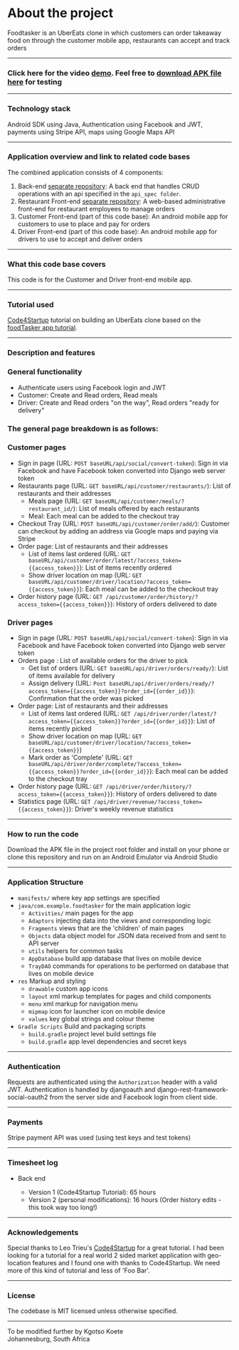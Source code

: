 # About the project

Foodtasker is an UberEats clone in which customers can order takeaway food on through the customer mobile app, restaurants can accept and track orders

---

### Click here for the video [demo](http://80hr-prototype.com/). Feel free to [download APK file here](https://github.com/Kgotso-Koete/foodTasker-customer-driver-mobile-app/blob/master/app-debug.apk) for testing

---

### Technology stack

Android SDK using Java, Authentication using Facebook and JWT, payments using Stripe API, maps using Google Maps API

---

### Application overview and link to related code bases

The combined application consists of 4 components:

1. Back-end [separate repository](https://github.com/Kgotso-Koete/foodTasker-Restaurant-web-app): A back end that handles CRUD operations with an api specified in the `api_spec folder`.
2. Restaurant Front-end [separate repository](https://github.com/Kgotso-Koete/foodTasker-Restaurant-web-app): A web-based administrative front-end for restaurant employees to manage orders
3. Customer Front-end (part of this code base): An android mobile app for customers to use to place and pay for orders
4. Driver Front-end (part of this code base): An android mobile app for drivers to use to accept and deliver orders

---

### What this code base covers

This code is for the Customer and Driver front-end mobile app.

---

### Tutorial used

[Code4Startup](https://code4startup.com/) tutorial on building an UberEats clone based on the [foodTasker app tutorial](https://coderealprojects.com/projects/create-ubereats-mobile-side-with-android).

---

### Description and features

### General functionality

- Authenticate users using Facebook login and JWT
- Customer: Create and Read orders, Read meals
- Driver: Create and Read orders "on the way", Read orders "ready for delivery"

### The general page breakdown is as follows:

### Customer pages

- Sign in page (URL: `POST baseURL/api/social/convert-token`): Sign in via Facebook and have Facebook token converted into Django web server token
- Restaurants page (URL: `GET baseURL/api/customer/restaurants/`): List of restaurants and their addresses
    - Meals page (URL: `GET baseURL/api/customer/meals/?restaurant_id/`): List of meals offered by each restaurants
    - Meal: Each meal can be added to the checkout tray
- Checkout Tray (URL: `POST baseURL/api/customer/order/add/`): Customer can checkout by adding an address via Google maps and paying via Stripe
- Order page: List of restaurants and their addresses
    - List of items last ordered (URL: `GET baseURL/api/customer/order/latest/?access_token={{access_token}}`): List of items recently ordered
    - Show driver location on map (URL: `GET baseURL/api/customer/driver/location/?access_token={{access_token}}`): Each meal can be added to the checkout tray
- Order history page (URL: `GET /api/customer/order/history/?access_token={{access_token}}`): History of orders delivered to date

### Driver pages

- Sign in page (URL: `POST baseURL/api/social/convert-token`): Sign in via Facebook and have Facebook token converted into Django web server token
- Orders page : List of available orders for the driver to pick
    - Get list of orders (URL: `GET baseURL/api/driver/orders/ready/`): List of items available for delivery
    - Assign delivery (URL: `Post baseURL/api/driver/orders/ready/?access_token={{access_token}}?order_id={{order_id}}`): Confirmation that the order was picked
- Order page: List of restaurants and their addresses
    - List of items last ordered (URL: `GET /api/driver/order/latest/?access_token={{access_token}}?order_id={{order_id}}`): List of items recently picked
    - Show driver location on map (URL: `GET baseURL/api/customer/driver/location/?access_token={{access_token}}`)
    - Mark order as 'Complete' (URL: `GET baseURL/api/driver/order/complete/?access_token={{access_token}}?order_id={{order_id}}`): Each meal can be added to the checkout tray
- Order history page (URL: `GET /api/driver/order/history/?access_token={{access_token}}`): History of orders delivered to date
- Statistics page (URL: `GET /api/driver/revenue/?access_token={{access_token}}`): Driver's weekly revenue statistics

---

### How to run the code

Download the APK file in the project root folder and install on your phone or clone this repository and run on an Android Emulator via Android Studio

---

### Application Structure

- `manifests/` where key app settings are specified
- `java/com.example.foodtasker` for the main application logic
  - `Activities/` main pages for the app
  - `Adaptors` injecting data into the views and corresponding logic
  - `Fragments` views that are the 'children' of main pages
  - `Objects` data object model for JSON data received from and sent to API server
  - `utils` helpers for common tasks
  - `AppDatabase` build app database that lives on mobile device
  - `TrayDAO` commands for operations to be performed on database that lives on mobile device
- `res` Markup and styling
    - `drawable` custom app icons
    - `layout` xml markup templates for pages and child components
    - `menu` xml markup for navigation menu
    - `mipmap` icon for launcher icon on mobile device
    - `values` key global strings and colour theme
- `Gradle Scripts` Build and packaging scripts
    - `build.gradle` project level build settings file
    - `build.gradle` app level dependencies and secret keys

---

### Authentication

Requests are authenticated using the `Authorization` header with a valid JWT. Authentication is handled by djangoauth and django-rest-framework-social-oauth2 from the server side and Facebook login from client side.

---

### Payments

Stripe payment API was used (using test keys and test tokens)

---

### Timesheet log

- Back end

  - Version 1 (Code4Startup Tutorial): 65 hours
  - Version 2 (personal modifications): 16 hours (Order history edits - this took way too long!)

---

### Acknowledgements

Special thanks to Leo Trieu's [Code4Startup](https://code4startup.com/projects) for a great tutorial. I had been looking for a tutorial for a real world 2 sided market application with geo-location features and I found one with thanks to Code4Startup. We need more of this kind of tutorial and less of 'Foo Bar'.

---

### License

The codebase is MIT licensed unless otherwise specified.

---

To be modified further by Kgotso Koete
<br/>
Johannesburg, South Africa
